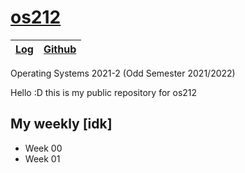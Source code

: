 # [os212](https://rickyantowm.github.io/os212/) 

[Log](https://raw.githubusercontent.com/rickyantowm/os212/main/TXT/mylog.txt) | [Github](https://github.com/rickyantowm)
------------------------------------------------------------------------------|-----------------------------------------



Operating Systems 2021-2 (Odd Semester 2021/2022)

Hello :D this is my public repository for os212

## My weekly [idk]
* Week 00
* Week 01





